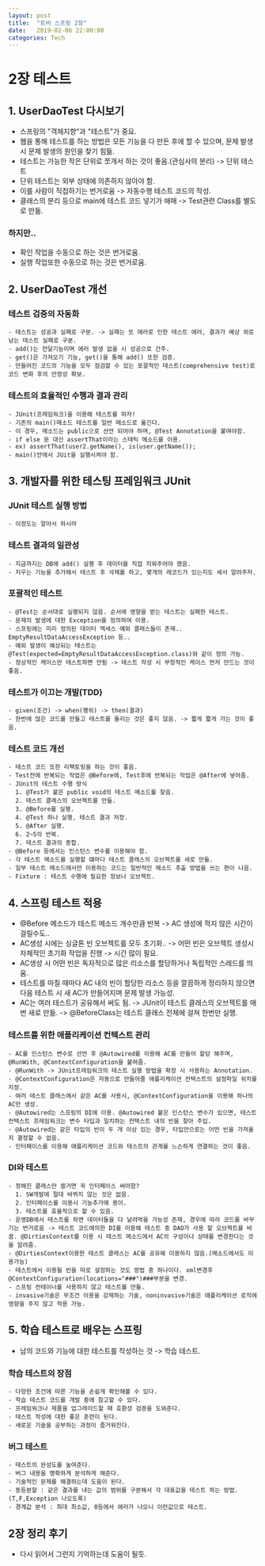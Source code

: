```yaml
---
layout: post
title:  "토비 스프링 2장"
date:   2019-02-06 22:00:00
categories: Tech
---
```

# 2장 테스트
## 1. UserDaoTest 다시보기
  - 스프링의 "객체지향"과 "테스트"가 중요.
  - 웹을 통해 테스트를 하는 방법은 모든 기능을 다 만든 후에 할 수 있으며, 문제 발생시 문제 발생의 원인을 찾기 힘듦. 
  - 테스트는 가능한 작은 단위로 쪼개서 하는 것이 좋음.(관심사의 분리) -> 단위 테스트
  - 단위 테스트는 외부 상태에 의존하지 않아야 함.
  - 이를 사람이 직접하기는 번거로움 -> 자동수행 테스트 코드의 작성.
  - 클래스의 분리 등으로 main에 테스트 코드 넣기가 애매 -> Test관련 Class를 별도로 만듦.
  ### 하지만..
  - 확인 작업을 수동으로 하는 것은 번거로움.
  - 실행 작업또한 수동으로 하는 것은 번거로움.

## 2. UserDaoTest 개선
  ### 테스트 검증의 자동화
    - 테스트는 성공과 실패로 구분. -> 실패는 또 에러로 인한 테스트 에러, 결과가 예상 외로 낭는 테스트 실패로 구분.
    - add()는 전달기능이며 에러 발생 없을 시 성공으로 간주.
    - get()은 가져오기 기능, get()을 통해 add() 또한 검증.
    - 만들어진 코드의 기능을 모두 점검할 수 있는 포괄적인 테스트(comprehensive test)로 코드 변화 후의 안정성 확보.
    
  ### 테스트의 효율적인 수행과 결과 관리
    - JUnit(프레임워크)을 이용해 테스트를 하자!
    - 기존의 main()메소드 테스트를 일반 메소드로 옮긴다.
    - 이 경우, 메소드는 public으로 선언 되어야 하며, @Test Annotation을 붙여야함.
    - if else 문 대신 assertThat이라는 스태틱 메소드를 이용.
    - ex) assertThat(user2.getName(), is(user.getName());
    - main()안에서 JUit을 실행시켜야 함.
## 3. 개발자를 위한 테스팅 프레임워크 JUnit
  ### JUnit 테스트 실행 방법
    - 이정도는 알아서 하시라
  ### 테스트 결과의 일관성
    - 지금까지는 DB에 add() 실행 후 데이터를 직접 지워주어야 했음.
    - 지우는 기능을 추가해서 테스트 후 삭제를 하고, 몇개의 레코드가 있는지도 세서 알려주자.
  ### 포괄적인 테스트
    - @Test는 순서대로 실행되지 않음. 순서에 영향을 받는 테스트는 실패한 테스트.
    - 문제의 발생에 대한 Exception을 정의하여 이용.
    - 스프링에는 미리 정의된 데이터 엑세스 예외 클래스들이 존재.. EmptyResultDataAccessException 등..
    - 예외 발생이 예상되는 테스트는 @Test(expected=EmptyResultDataAccessException.class)와 같이 정의 가능.
    - 정상적인 케이스만 테스트하면 안됨 -> 테스트 작성 시 부정적인 케이스 먼저 만드는 것이 좋음.
  ### 테스트가 이끄는 개발(TDD)
    - given(조건) -> when(행위) -> then(결과)
    - 한번에 많은 코드를 만들고 테스트를 돌리는 것은 좋지 않음. -> 짧게 짧게 가는 것이 좋음.
  ### 테스트 코드 개선
    - 테스트 코드 또한 리팩토링을 하는 것이 좋음.
    - Test전에 반복되는 작업은 @Before에, Test후에 반복되는 작업은 @After에 넣어줌.
    - JUnit의 테스트 수행 방식
      1. @Test가 붙은 public void의 테스트 메소드를 찾음.
      2. 테스트 클래스의 오브젝트를 만듦.
      3. @Before를 실행.
      4. @Test 하나 실행, 테스트 결과 저장.
      5. @After 실행.
      6. 2~5의 반복.
      7. 테스트 결과의 종합.
    - @Before 등에서는 인스턴스 변수를 이용해야 함.
    - 각 테스트 메소드를 실행할 떄마다 테스트 클래스의 오브젝트를 새로 만듦.
    - 일부 테스트 메소드에서만 이용하는 코드는 일반적인 메소드 추출 방법을 쓰는 편이 나음.
    - Fixture : 테스트 수행에 필요한 정보나 오브젝트.
## 4. 스프링 테스트 적용
  - @Before 메소드가 테스트 메소드 개수만큼 반복 -> AC 생성에 적지 않은 시간이 걸릴수도..
  - AC생성 시에는 싱글톤 빈 오브젝트를 모두 초기화.. -> 어떤 빈은 오브젝트 생성시 자체적인 초기화 작업을 진행 -> 시간 많이 필요.
  - AC생성 시 어떤 빈은 독자적으로 많은 리소스를 할당하거나 독립적인 스레드를 띄움.
  - 테스트를 마칠 때마다 AC 내의 빈이 할당한 리소스 등을 깔끔하게 정리하지 않으면 다음 테스트 시 새 AC가 만들어지며 문제 발생 가능성.
  - AC는 여러 테스트가 공유해서 써도 됨. -> JUnit이 테스트 클래스의 오브젝트를 매번 새로 만듦. -> @BeforeClass는 테스트 클래스 전체에 걸쳐 한번만 실행.
  ### 테스트를 위한 애플리케이션 컨텍스트 관리
    - AC를 인스턴스 변수로 선언 후 @Autowired를 이용해 AC를 만들어 할당 해주며, @RunWith, @ContextConfiguration을 붙여줌.
    - @RunWith -> JUnit프레임워크의 테스트 실행 방법을 확장 시 사용하는 Annotation.
    - @ContextConfiguration은 자동으로 만들어줄 애플리케이션 컨텍스트의 설정파일 위치를 지정.
    - 여러 테스트 클래스에서 같은 AC를 사용시, @ContextConfiguration을 이용해 하나의 AC만 생성.
    - @Autowired는 스프링의 DI에 이용. @Autowired 붙은 인스턴스 변수가 있으면, 테스트 컨텍스트 프레임워크는 변수 타입과 일치하는 컨텍스트 내의 빈을 찾아 주입.
    - @Autowired는 같은 타입의 빈이 두 개 이상 있는 경우, 타입만으로는 어떤 빈을 가져올지 결정할 수 없음.
    - 인터페이스를 이용해 애플리케이션 코드와 테스트의 관계를 느슨하게 연결하는 것이 좋음.
  ### DI와 테스트
    - 정해진 클래스만 쓸거면 꼭 인터페이스 써야함?
      1. SW개발에 절대 바뀌지 않는 것은 없음.
      2. 인터페이스를 이용시 기능추가에 용이.
      3. 테스트를 효율적으로 할 수 있음.
    - 운영DB에서 테스트를 하면 데이터들을 다 날려먹을 가능성 존재, 경우에 따라 코드를 바꾸기는 번거로움 -> 테스트 코드에의한 DI를 이용해 테스트 중 DAO가 사용 할 오브젝트를 바꿈. @DirtiesContext를 이용 시 테스트 메소드에서 AC의 구성이나 상태를 변경한다는 것을 알려줌.
    - @DirtiesContext이용한 테스트 클래스는 AC를 공유해 이용하지 않음.(메소드에서도 이용가능)
    - 테스트에서 이용될 빈을 따로 설정하는 것도 방법 중 하나이다. xml변경후 @ContextConfiguration(locations="###")###부분을 변경.
    - 스프링 컨테이너를 사용하지 않고 테스트를 만듦.
    - invasive기술은 무조건 이용을 강제하는 기술, noninvasive기술은 애플리케이션 로직에 영향을 주지 않고 적용 가능.
## 5. 학습 테스트로 배우는 스프링
  - 남의 코드와 기능에 대한 테스트를 작성하는 것 -> 학습 테스트.
  ### 학습 테스트의 장점
    - 다양한 조건에 따른 기능을 손쉽게 확인해볼 수 있다.
    - 학습 테스트 코드를 개발 중에 참고할 수 있다.
    - 프레임워크나 제품을 업그레이드할 때 호환성 검증을 도와준다.
    - 테스트 작성에 대한 좋은 훈련이 된다.
    - 새로운 기술을 공부하는 과정이 즐거워진다.
  ### 버그 테스트
    - 테스트의 완성도를 높여준다.
    - 버그 내용을 명확하게 분석하게 해준다.
    - 기술적인 문제를 해결하는데 도움이 된다.
    - 동등분할 : 같은 결과를 내는 값의 범위를 구분해서 각 대표값을 테스트 하는 방법. (T,F,Exception 나오도록)
    - 경계값 분석 : 최대 최소값, 0등에서 에러가 나오니 이런값으로 테스트.
## 2장 정리 후기
- 다시 읽어서 그런지 기억하는데 도움이 될듯.
